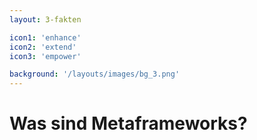 ```yaml
---
layout: 3-fakten

icon1: 'enhance'
icon2: 'extend'
icon3: 'empower'

background: '/layouts/images/bg_3.png'
---
```


# Was sind Metaframeworks?

<template v-slot:fakt-1>

## ENHANCE
Ein Meta-Framework baut auf einem bestehenden Framework auf und erweitert dessen Funktionalität.
</template>

<template v-slot:fakt-2>

## EXTEND
Es bietet zusätzliche Tools, Abstraktionen und Optimierungen, die über die Möglichkeiten des Basis-Frameworks hinausgehen.
</template>

<template v-slot:fakt-3>

## EMPOWER
Es soll die Entwicklung zu vereinfachen, die Leistung zu verbessern und neue Funktionen bereitzustellen, ohne das Grundframework zu ersetzen.

</template>

